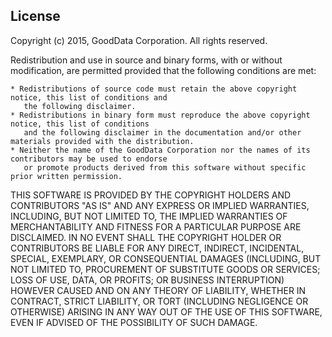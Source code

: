License
-------
Copyright (c) 2015, GoodData Corporation. All rights reserved.

Redistribution and use in source and binary forms, with or without modification, are permitted provided
that the following conditions are met:

    * Redistributions of source code must retain the above copyright notice, this list of conditions and
       the following disclaimer.
    * Redistributions in binary form must reproduce the above copyright notice, this list of conditions
       and the following disclaimer in the documentation and/or other materials provided with the distribution.
    * Neither the name of the GoodData Corporation nor the names of its contributors may be used to endorse
       or promote products derived from this software without specific prior written permission.

THIS SOFTWARE IS PROVIDED BY THE COPYRIGHT HOLDERS AND CONTRIBUTORS "AS IS" AND ANY EXPRESS
OR IMPLIED WARRANTIES, INCLUDING, BUT NOT LIMITED TO, THE IMPLIED WARRANTIES OF MERCHANTABILITY
AND FITNESS FOR A PARTICULAR PURPOSE ARE DISCLAIMED. IN NO EVENT SHALL THE COPYRIGHT HOLDER OR
CONTRIBUTORS BE LIABLE FOR ANY DIRECT, INDIRECT, INCIDENTAL, SPECIAL, EXEMPLARY, OR CONSEQUENTIAL
DAMAGES (INCLUDING, BUT NOT LIMITED TO, PROCUREMENT OF SUBSTITUTE GOODS OR SERVICES; LOSS OF USE,
DATA, OR PROFITS; OR BUSINESS INTERRUPTION) HOWEVER CAUSED AND ON ANY THEORY OF LIABILITY,
WHETHER IN CONTRACT, STRICT LIABILITY, OR TORT (INCLUDING NEGLIGENCE OR OTHERWISE)
ARISING IN ANY WAY OUT OF THE USE OF THIS SOFTWARE, EVEN IF ADVISED OF THE POSSIBILITY OF SUCH DAMAGE.
